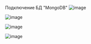Подключение БД "MongoDB"
![image](https://github.com/user-attachments/assets/016a418d-fe57-4ae9-8cdc-813b09559da7)

![image](https://github.com/user-attachments/assets/395ee369-80c4-4462-9676-0a70ab52c41e)

![image](https://github.com/user-attachments/assets/c2a586cb-0682-479b-aa21-99d23b200e5f)

![image](https://github.com/user-attachments/assets/db42697c-5c6e-422b-937c-518b9598b509)

